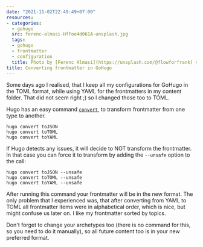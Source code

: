 ```yaml
---
date: "2021-11-02T22:49:49+07:00"
resources:
- categories:
  - gohugo
  src: ferenc-almasi-HfFoo4d061A-unsplash.jpg
  tags:
  - gohugo
  - frontmatter
  - configuration
  title: Photo by [Ferenc Almasi](https://unsplash.com/@flowforfrank) via [Unsplash](https://unsplash.com)
title: Converting frontmatter in GoHugo
---
```


Some days ago I realised, that I keep all my configurations for GoHugo in the TOML format, while using YAML for the frontmatters in my content folder. That did not seem right ;) so I changed those too to TOML.

Hugo has an easy command [`convert`](https://gohugo.io/commands/hugo_convert/), to transform frontmatter from one type to another.

```shell
hugo convert toJSON
hugo convert toTOML
hugo convert toYAML
```

If Hugo detects any issues, it will decide to NOT transform the frontmatter. In that case you can force it to transform by adding the `--unsafe` option to the call:

```shell
hugo convert toJSON --unsafe
hugo convert toTOML --unsafe
hugo convert toYAML --unsafe
```

After running this command your frontmatter will be in the new format. The only problem that I experienced was, that after converting from YAML to TOML all frontmatter items were in alphabetical order, which is nice, but might confuse us later on. I like my frontmatter sorted by topics.

Don't forget to change your archetypes too (there is no command for this, so you need to do it manually), so all future content too is in your new preferred format.
